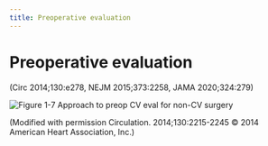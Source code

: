 ```yaml
---
title: Preoperative evaluation
---
```

# Preoperative evaluation

(Circ 2014;130:e278, NEJM 2015;373:2258, JAMA 2020;324:279)

![Figure 1-7 Approach to preop CV eval for non-CV surgery](https://i.imgur.com/xiRvbhV.png)

(Modified with permission Circulation. 2014;130:2215-2245 © 2014 American Heart Association, Inc.)
